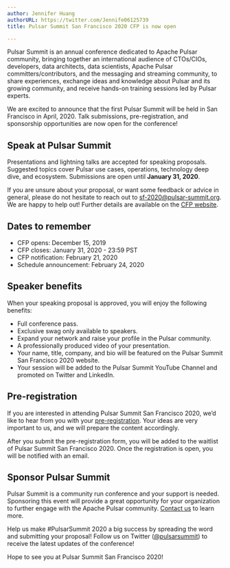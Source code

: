 ```yaml
---
author: Jennifer Huang  
authorURL: https://twitter.com/Jennife06125739  
title: Pulsar Summit San Francisco 2020 CFP is now open

---
```


Pulsar Summit is an annual conference dedicated to Apache Pulsar community, bringing together an international audience of CTOs/CIOs, developers, data architects, data scientists, Apache Pulsar committers/contributors, and the messaging and streaming community, to share experiences, exchange ideas and knowledge about Pulsar and its growing community, and receive hands-on training sessions led by Pulsar experts.

<!--truncate-->

We are excited to announce that the first Pulsar Summit will be held in San Francisco in April, 2020. Talk submissions, pre-registration, and sponsorship opportunities are now open for the conference!

## Speak at Pulsar Summit
Presentations and lightning talks are accepted for speaking proposals. Suggested topics cover Pulsar use cases, operations, technology deep dive, and ecosystem. Submissions are open until **January 31, 2020**.

If you are unsure about your proposal, or want some feedback or advice in general, please do not hesitate to reach out to [sf-2020@pulsar-summit.org](mailto:sf-2020@pulsar-summit.org). We are happy to help out! Further details are available on the [CFP website](https://pulsar-summit.org/call-for-presentations/).

## Dates to remember
- CFP opens: December 15, 2019
- CFP closes: January 31, 2020 - 23:59 PST
- CFP notification: February 21, 2020
- Schedule announcement: February 24, 2020

## Speaker benefits
When your speaking proposal is approved, you will enjoy the following benefits:

- Full conference pass.
- Exclusive swag only available to speakers.
- Expand your network and raise your profile in the Pulsar community.
- A professionally produced video of your presentation.
- Your name, title, company, and bio will be featured on the Pulsar Summit San Francisco 2020 website.
- Your session will be added to the Pulsar Summit YouTube Channel and promoted on Twitter and LinkedIn.

## Pre-registration
If you are interested in attending Pulsar Summit San Francisco 2020, we’d like to hear from you with your [pre-registration](https://pulsar-summit.org/pre-registration/). Your ideas are very important to us, and we will prepare the content accordingly. 

After you submit the pre-registration form, you will be added to the waitlist of Pulsar Summit San Francisco 2020. Once the registration is open, you will be notified with an email.

## Sponsor Pulsar Summit
Pulsar Summit is a community run conference and your support is needed. Sponsoring this event will provide a great opportunity for your organization to further engage with the Apache Pulsar community. [Contact us](mailto:partners@pulsar-summit.org) to learn more.

Help us make #PulsarSummit 2020 a big success by spreading the word and submitting your proposal! Follow us on Twitter ([@pulsarsummit](https://twitter.com/PulsarSummit)) to receive the latest updates of the conference!

Hope to see you at Pulsar Summit San Francisco 2020!
